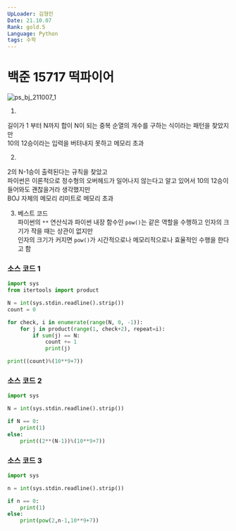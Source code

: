 ```yaml
---
UpLoader: 김형민  
Date: 21.10.07  
Rank: gold.5  
Language: Python  
tags: 수학  
---
```


# 백준 15717 떡파이어

![ps_bj_211007_1](https://user-images.githubusercontent.com/45965405/136306652-82278f54-f104-4025-906c-a36282c07910.png)  

1.  
길이가 1 부터 N까지 합이 N이 되는 중복 순열의 개수를 구하는 식이라는 패턴을 찾았지만  
10의 12승이라는 입력을 버텨내지 못하고 메모리 초과  
  
2.  
2의 N-1승이 출력된다는 규칙을 찾았고  
파이썬은 이론적으로 정수형의 오버헤드가 일어나지 않는다고 알고 있어서 10의 12승이 들어와도 괜찮을거라 생각했지만  
BOJ 자체의 메모리 리미트로 메모리 초과  
  
3. 베스트 코드  
파이썬의 `**` 연산식과 파이썬 내장 함수인 `pow()`는 같은 역할을 수행하고 인자의 크기가 작을 때는 상관이 없지만  
인자의 크기가 커지면 `pow()`가 시간적으로나 메모리적으로나 효율적인 수행을 한다고 함  
  
### 소스 코드 1

```python
import sys
from itertools import product

N = int(sys.stdin.readline().strip())
count = 0

for check, i in enumerate(range(N, 0, -1)):
    for j in product(range(1, check+2), repeat=i):
        if sum(j) == N:
            count += 1
            print(j)

print((count)%(10**9+7))
```
  
### 소스 코드 2

```python
import sys

N = int(sys.stdin.readline().strip())

if N == 0:
    print(1)
else:
    print((2**(N-1))%(10**9+7))
```
  
### 소스 코드 3

```python
import sys

n = int(sys.stdin.readline().strip())

if n == 0:
    print(1)
else:
    print(pow(2,n-1,10**9+7))
```



